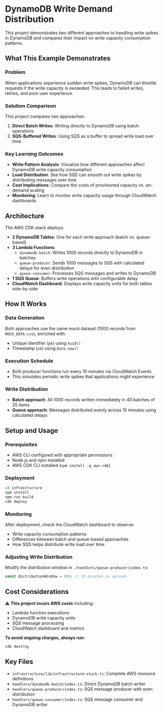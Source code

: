 # DynamoDB Write Demand Distribution

This project demonstrates two different approaches to handling write spikes in DynamoDB and compares their impact on write capacity consumption patterns.

## What This Example Demonstrates

### Problem

When applications experience sudden write spikes, DynamoDB can throttle requests if the write capacity is exceeded. This leads to failed writes, retries, and poor user experience.

### Solution Comparison

This project compares two approaches:

1. **Direct Batch Writes**: Writing directly to DynamoDB using batch operations
2. **SQS-Buffered Writes**: Using SQS as a buffer to spread write load over time

### Key Learning Outcomes

- **Write Pattern Analysis**: Visualize how different approaches affect DynamoDB write capacity consumption
- **Load Distribution**: See how SQS can smooth out write spikes by distributing messages over time
- **Cost Implications**: Compare the costs of provisioned capacity vs. on-demand scaling
- **Monitoring**: Learn to monitor write capacity usage through CloudWatch dashboards

## Architecture

The AWS CDK stack deploys:

- **2 DynamoDB Tables**: One for each write approach (batch vs. queue-based)
- **3 Lambda Functions**:
  - `dynamodb-batch`: Writes 1000 records directly to DynamoDB in batches
  - `queue-producer`: Sends 1000 messages to SQS with calculated delays for even distribution
  - `queue-consumer`: Processes SQS messages and writes to DynamoDB
- **1 SQS Queue**: Buffers write operations with configurable delay
- **CloudWatch Dashboard**: Displays write capacity units for both tables side-by-side

## How It Works

### Data Generation

Both approaches use the same mock dataset (1000 records from `MOCK_DATA.csv`), enriched with:

- Unique identifier (`pk`) using `kuid()`
- Timestamp (`sk`) using `Date.now()`

### Execution Schedule

- Both producer functions run every 10 minutes via CloudWatch Events
- This simulates periodic write spikes that applications might experience

### Write Distribution

- **Batch approach**: All 1000 records written immediately in 40 batches of 25 items
- **Queue approach**: Messages distributed evenly across 15 minutes using calculated delays

## Setup and Usage

### Prerequisites

- AWS CLI configured with appropriate permissions
- Node.js and npm installed
- AWS CDK CLI installed (`npm install -g aws-cdk`)

### Deployment

```bash
cd infrastructure
npm install
npm run build
cdk deploy
```

### Monitoring

After deployment, check the CloudWatch dashboard to observe:

- Write capacity consumption patterns
- Differences between batch and queue-based approaches
- How SQS helps distribute write load over time

### Adjusting Write Distribution

Modify the distribution window in `./handlers/queue-producer/index.ts`:

```typescript
const distributionWindow = 900; // 15 minutes in seconds
```

## Cost Considerations

⚠️ **This project incurs AWS costs** including:

- Lambda function executions
- DynamoDB write capacity units
- SQS message processing
- CloudWatch dashboard and metrics

**To avoid ongoing charges, always run:**

```bash
cdk destroy
```

## Key Files

- `infrastructure/lib/infrastructure-stack.ts`: Complete AWS resource definitions
- `handlers/dynamodb-batch/index.ts`: Direct DynamoDB batch writer
- `handlers/queue-producer/index.ts`: SQS message producer with even distribution
- `handlers/queue-consumer/index.ts`: SQS message consumer and DynamoDB writer
